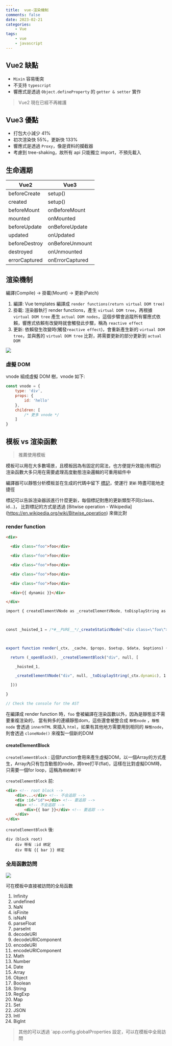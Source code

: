 ```yaml
---
title:  vue-渲染機制
comments: false
date: 2023-02-21
categories:
    - Vue
tags:
    - vue
    - javascript
---
```


## Vue2 缺點

- `Mixin` 容易衝突
- 不支持 `typescript`
- 響應式是透過 `Object.defineProperty` 的 `getter & setter` 實作

> Vue2 現在已經不再維護

## Vue3 優點

- 打包大小減少 41%
- 初次渲染快 55%，更新快 133%
- 響應式是透過 `Proxy`，像是資料的攔截器
- 考慮到 tree-shaking，故所有 api 只能獨立 import，不預先載入
 
## 生命週期

|  Vue2 |  Vue3 |
| ----- | ------|
| beforeCreate | setup()|
| created | setup()|
| beforeMount | onBeforeMount |
| mounted | onMounted |
| beforeUpdate | onBeforeUpdate |
| updated | onUpdated |
| beforeDestroy | onBeforeUnmount |
| destroyed | onUnmounted |
| errorCaptured | onErrorCaptured |

## 渲染機制

編譯(Compile) -> 掛載(Mount) -> 更新(Patch)
1. 編譯:  Vue templates 編譯成 `render functions(return virtual DOM tree)`
2. 掛載:  渲染器執行 render functions，產生 `virtual DOM tree`，再根據 `virtual DOM tree` 產生 `actual DOM nodes`，這個步驟會追蹤所有響應式依賴，響應式依賴有改變時就會觸發此步驟，稱為 `reactive effect`
3. 更新:  依賴發生改變時(觸發`reactive effect`)，會重新產生新的 `virtual DOM tree`，並與舊的 `virtual DOM tree` 比對，將需要更新的部分更新到 `actual DOM`

![](https://i.imgur.com/GRp8mjP.png)


### 虛擬 DOM

vnode 組成虛擬 DOM 樹，vnode 如下:
```js
const vnode = {
	type: 'div',
	props: {
		id: 'hello'
	},
	children: [
		/* 更多 vnode */
	]
}
```

## 模板 vs 渲染函數

> 推薦使用模板

模板可以用在大多數場景，且模板因為有固定的寫法，也方便提升效能(有標記)
渲染函數大多只用在需要處理高度動態渲染邏輯的可重用組件中

編譯器可以靜態分析模板並在生成的代碼中留下 [標記](https://github.com/vuejs/core/blob/main/packages/shared/src/patchFlags.ts)，使運行 `更新` 時盡可能地走捷徑

標記可以告訴渲染器該進行什麼更新，每個標記對應的更新類型不同(class、id...)，
比對標記的方式是透過  [Bitwise operation - Wikipedia] (https://en.wikipedia.org/wiki/Bitwise_operation) 來做比對

### render function

```html
<div>

  <div class="foo">foo</div>

  <div class="foo">foo</div>

  <div class="foo">foo</div>

  <div class="foo">foo</div>

  <div class="foo">foo</div>

  <div>{{ dynamic }}</div>

</div>
```

```javascript
import { createElementVNode as _createElementVNode, toDisplayString as _toDisplayString, createStaticVNode as _createStaticVNode, openBlock as _openBlock, createElementBlock as _createElementBlock } from "vue"

  

const _hoisted_1 = /*#__PURE__*/_createStaticVNode("<div class=\"foo\">foo</div><div class=\"foo\">foo</div><div class=\"foo\">foo</div><div class=\"foo\">foo</div><div class=\"foo\">foo</div>", 5)

  

export function render(_ctx, _cache, $props, $setup, $data, $options) {

  return (_openBlock(), _createElementBlock("div", null, [

    _hoisted_1,

    _createElementVNode("div", null, _toDisplayString(_ctx.dynamic), 1 /* TEXT */)

  ]))

}

// Check the console for the AST
```

在編譯成 render function 時，`foo` 會被編譯在渲染函數以外，因為是靜態並不需要重複渲染的，
當有夠多的連續靜態dom，這些還會被整合成 `靜態node` ，`靜態node` 會透過 `innerHTML` 來插入 `html`，如果有其他地方需要用到相同的 `靜態node`，則會透過 `cloneNode()` 來複製一個新的DOM

#### createElementBlock

`createElementBlock` : 這個function會用來產生虛擬DOM，以一個Array的方式產生，Array內只有包含動態的node，將tree打平(flat)，這樣在比對虛擬DOM時，只需要一個for loop，這稱為`樹結構打平`

`createElementBlock` 前:

```html
<div> <!-- root block -->
	<div>...</div> <!-- 不会追踪 -->
	<div :id="id"></div> <!-- 要追踪 -->
	<div> <!-- 不会追踪 -->
		<div>{{ bar }}</div> <!-- 要追踪 -->
	</div>
</div>
```

`createElementBlock` 後:

```
div (block root)
	div 带有 :id 绑定
	div 带有 {{ bar }} 绑定
```

### 全局函數訪問

![](https://i.imgur.com/gUF9j3a.png)


可在模板中直接被訪問的全局函數
1. Infinity
2. undefined
3. NaN
4. isFinite
5. isNaN
6. parseFloat
7. parseInt
8. decodeURI
9. decodeURIComponent
10. encodeURI
11. encodeURIComponent
12. Math
13. Number
14. Date
15. Array
16. Object
17. Boolean
18. String
19. RegExp
20. Map
21. Set
22. JSON
23. Intl
24. BigInt

>其他的可以透過 `app.config.globalProperties 設定，可以在模板中全局訪問